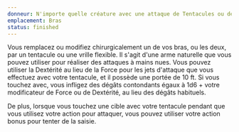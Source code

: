 ```yaml
---
donneur: N'importe quelle créature avec une attaque de Tentacules ou de Vrilles
emplacement: Bras
status: finished
---
```

Vous remplacez ou modifiez chirurgicalement un de vos bras, ou les deux, par un tentacule ou une vrille flexible. Il s'agit d'une arme naturelle que vous pouvez utiliser pour réaliser des attaques à mains nues. Vous pouvez utiliser la Dextérité au lieu de la Force pour les jets d'attaque que vous effectuez avec votre tentacule, et il possède une portée de 10 ft. Si vous touchez avec, vous infligez des dégâts contondants égaux à 1d6 + votre modificateur de Force ou de Dextérité, au lieu des dégâts habituels.

De plus, lorsque vous touchez une cible avec votre tentacule pendant que vous utilisez votre action pour attaquer, vous pouvez utiliser votre action bonus pour tenter de la saisie.